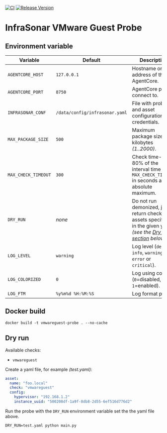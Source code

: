 [![CI](https://github.com/infrasonar/vmwareguest-probe/workflows/CI/badge.svg)](https://github.com/infrasonar/vmwareguest-probe/actions)
[![Release Version](https://img.shields.io/github/release/infrasonar/vmwareguest-probe)](https://github.com/infrasonar/vmwareguest-probe/releases)

# InfraSonar VMware Guest Probe

## Environment variable

Variable            | Default                        | Description
------------------- | ------------------------------ | ------------
`AGENTCORE_HOST`    | `127.0.0.1`                    | Hostname or Ip address of the AgentCore.
`AGENTCORE_PORT`    | `8750`                         | AgentCore port to connect to.
`INFRASONAR_CONF`   | `/data/config/infrasonar.yaml` | File with probe and asset configuration like credentials.
`MAX_PACKAGE_SIZE`  | `500`                          | Maximum package size in kilobytes _(1..2000)_.
`MAX_CHECK_TIMEOUT` | `300`                          | Check time-out is 80% of the interval time with `MAX_CHECK_TIMEOUT` in seconds as absolute maximum.
`DRY_RUN`           | _none_                         | Do not run demonized, just return checks and assets specified in the given yaml _(see the [Dry run section](#dry-run) below)_.
`LOG_LEVEL`         | `warning`                      | Log level (`debug`, `info`, `warning`, `error` or `critical`).
`LOG_COLORIZED`     | `0`                            | Log using colors (`0`=disabled, `1`=enabled).
`LOG_FTM`           | `%y%m%d %H:%M:%S`              | Log format prefix.

## Docker build

```
docker build -t vmwareguest-probe . --no-cache
```

## Dry run

Available checks:
- `vmwareguest`

Create a yaml file, for example _(test.yaml)_:

```yaml
asset:
  name: "foo.local"
  check: "vmwareguest"
  config:
    hypervisor: "192.168.1.2"
    instance_uuid: "500208df-1a9f-8db8-2d55-6ef516d776d2"
```

Run the probe with the `DRY_RUN` environment variable set the the yaml file above.

```
DRY_RUN=test.yaml python main.py
```
